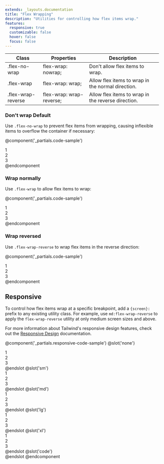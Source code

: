 ```yaml
---
extends: _layouts.documentation
title: "Flex Wrapping"
description: "Utilities for controlling how flex items wrap."
features:
  responsive: true
  customizable: false
  hover: false
  focus: false
---
```


<div class="border-t border-grey-lighter">
    <table class="w-full text-left" style="border-collapse: collapse;">
        <thead>
          <tr>
              <th class="text-sm font-semibold text-grey-darker p-2 bg-grey-lightest">Class</th>
              <th class="text-sm font-semibold text-grey-darker p-2 bg-grey-lightest">Properties</th>
              <th class="text-sm font-semibold text-grey-darker p-2 bg-grey-lightest">Description</th>
          </tr>
        </thead>
        <tbody class="align-baseline">
            <tr>
                <td class="p-2 border-t border-smoke font-mono text-xs text-purple-dark">.flex-no-wrap</td>
                <td class="p-2 border-t border-smoke font-mono text-xs text-blue-dark">flex-wrap: nowrap;</td>
                <td class="p-2 border-t border-smoke text-sm text-grey-darker">Don't allow flex items to wrap.</td>
            </tr>
            <tr>
                <td class="p-2 border-t border-smoke-light font-mono text-xs text-purple-dark">.flex-wrap</td>
                <td class="p-2 border-t border-smoke-light font-mono text-xs text-blue-dark">flex-wrap: wrap;</td>
                <td class="p-2 border-t border-smoke-light text-sm text-grey-darker">Allow flex items to wrap in the normal direction.</td>
            </tr>
            <tr>
                <td class="p-2 border-t border-smoke-light font-mono text-xs text-purple-dark">.flex-wrap-reverse</td>
                <td class="p-2 border-t border-smoke-light font-mono text-xs text-blue-dark">flex-wrap: wrap-reverse;</td>
                <td class="p-2 border-t border-smoke-light text-sm text-grey-darker">Allow flex items to wrap in the reverse direction.</td>
            </tr>
        </tbody>
    </table>
</div>

### Don't wrap <span class="ml-2 font-semibold text-slate-light text-sm uppercase tracking-wide">Default</span>

Use `.flex-no-wrap` to prevent flex items from wrapping, causing inflexible items to overflow the container if necessary:

@component('_partials.code-sample')
<div class="flex flex-no-wrap bg-smoke-light">
    <div class="w-2/5 flex-none p-2">
        <div class="text-slate text-center bg-smoke p-2">1</div>
    </div>
    <div class="w-2/5 flex-none p-2">
        <div class="text-slate text-center bg-smoke p-2">2</div>
    </div>
    <div class="w-2/5 flex-none p-2">
        <div class="text-slate text-center bg-smoke p-2">3</div>
    </div>
</div>
@endcomponent

### Wrap normally

Use `.flex-wrap` to allow flex items to wrap:

@component('_partials.code-sample')
<div class="flex flex-wrap bg-smoke-light">
    <div class="w-2/5 p-2">
        <div class="text-slate text-center bg-smoke p-2">1</div>
    </div>
    <div class="w-2/5 p-2">
        <div class="text-slate text-center bg-smoke p-2">2</div>
    </div>
    <div class="w-2/5 p-2">
        <div class="text-slate text-center bg-smoke p-2">3</div>
    </div>
</div>
@endcomponent

### Wrap reversed

Use `.flex-wrap-reverse` to wrap flex items in the reverse direction:

@component('_partials.code-sample')
<div class="flex flex-wrap-reverse bg-smoke-light">
    <div class="w-2/5 p-2">
        <div class="text-slate text-center bg-smoke p-2">1</div>
    </div>
    <div class="w-2/5 p-2">
        <div class="text-slate text-center bg-smoke p-2">2</div>
    </div>
    <div class="w-2/5 p-2">
        <div class="text-slate text-center bg-smoke p-2">3</div>
    </div>
</div>
@endcomponent

## Responsive

To control how flex items wrap at a specific breakpoint, add a `{screen}:` prefix to any existing utility class. For example, use `md:flex-wrap-reverse` to apply the `flex-wrap-reverse` utility at only medium screen sizes and above.

For more information about Tailwind's responsive design features, check out the [Responsive Design](/docs/responsive-design) documentation.

@component('_partials.responsive-code-sample')
@slot('none')
<div class="flex flex-no-wrap bg-smoke-light">
    <div class="w-2/5 flex-none p-2">
        <div class="text-slate text-center bg-smoke p-2">1</div>
    </div>
    <div class="w-2/5 flex-none p-2">
        <div class="text-slate text-center bg-smoke p-2">2</div>
    </div>
    <div class="w-2/5 flex-none p-2">
        <div class="text-slate text-center bg-smoke p-2">3</div>
    </div>
</div>
@endslot
@slot('sm')
<div class="flex flex-wrap bg-smoke-light">
    <div class="w-2/5 flex-none p-2">
        <div class="text-slate text-center bg-smoke p-2">1</div>
    </div>
    <div class="w-2/5 flex-none p-2">
        <div class="text-slate text-center bg-smoke p-2">2</div>
    </div>
    <div class="w-2/5 flex-none p-2">
        <div class="text-slate text-center bg-smoke p-2">3</div>
    </div>
</div>
@endslot
@slot('md')
<div class="flex flex-wrap-reverse bg-smoke-light">
    <div class="w-2/5 flex-none p-2">
        <div class="text-slate text-center bg-smoke p-2">1</div>
    </div>
    <div class="w-2/5 flex-none p-2">
        <div class="text-slate text-center bg-smoke p-2">2</div>
    </div>
    <div class="w-2/5 flex-none p-2">
        <div class="text-slate text-center bg-smoke p-2">3</div>
    </div>
</div>
@endslot
@slot('lg')
<div class="flex flex-no-wrap bg-smoke-light">
    <div class="w-2/5 flex-none p-2">
        <div class="text-slate text-center bg-smoke p-2">1</div>
    </div>
    <div class="w-2/5 flex-none p-2">
        <div class="text-slate text-center bg-smoke p-2">2</div>
    </div>
    <div class="w-2/5 flex-none p-2">
        <div class="text-slate text-center bg-smoke p-2">3</div>
    </div>
</div>
@endslot
@slot('xl')
<div class="flex flex-wrap bg-smoke-light">
    <div class="w-2/5 flex-none p-2">
        <div class="text-slate text-center bg-smoke p-2">1</div>
    </div>
    <div class="w-2/5 flex-none p-2">
        <div class="text-slate text-center bg-smoke p-2">2</div>
    </div>
    <div class="w-2/5 flex-none p-2">
        <div class="text-slate text-center bg-smoke p-2">3</div>
    </div>
</div>
@endslot
@slot('code')
<div class="none:flex-no-wrap sm:flex-wrap md:flex-wrap-reverse lg:flex-no-wrap xl:flex-wrap ...">
    <!-- ... -->
</div>
@endslot
@endcomponent
